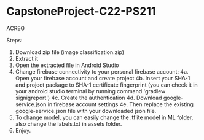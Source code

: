 # CapstoneProject-C22-PS211
ACREG

Steps: 
1. Download zip file (image classification.zip)
2. Extract it
3. Open the extracted file in Android Studio
4. Change firebase connectivity to your personal firebase account:
4a. Open your firebase account and create project
4b. Insert your SHA-1 and project package to SHA-1 certificate fingerprint (you can check it in your android studio terminal by running command 'gradlew signigreport')
4c. Create the authentication
4d. Download google-service.json in firebase account settings
4e. Then replace the existing google-service.json file with your downloaded json file.
5. To change model, you can easily change the .tflite model in ML folder, also change the labels.txt in assets folder.
6. Enjoy.
